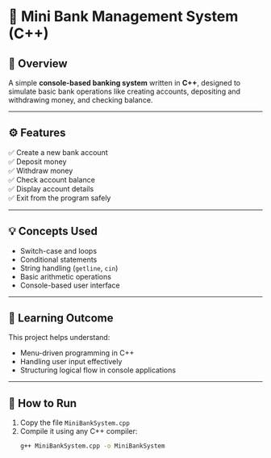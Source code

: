 # 🏦 Mini Bank Management System (C++)

## 📖 Overview
A simple **console-based banking system** written in **C++**, designed to simulate basic bank operations like creating accounts, depositing and withdrawing money, and checking balance.

---

## ⚙️ Features
✅ Create a new bank account  
✅ Deposit money  
✅ Withdraw money  
✅ Check account balance  
✅ Display account details  
✅ Exit from the program safely  

---

## 💡 Concepts Used
- Switch-case and loops  
- Conditional statements  
- String handling (`getline`, `cin`)  
- Basic arithmetic operations  
- Console-based user interface  

---

## 🧠 Learning Outcome
This project helps understand:
- Menu-driven programming in C++
- Handling user input effectively
- Structuring logical flow in console applications

---

## 🧾 How to Run
1. Copy the file `MiniBankSystem.cpp`
2. Compile it using any C++ compiler:
   ```bash
   g++ MiniBankSystem.cpp -o MiniBankSystem
